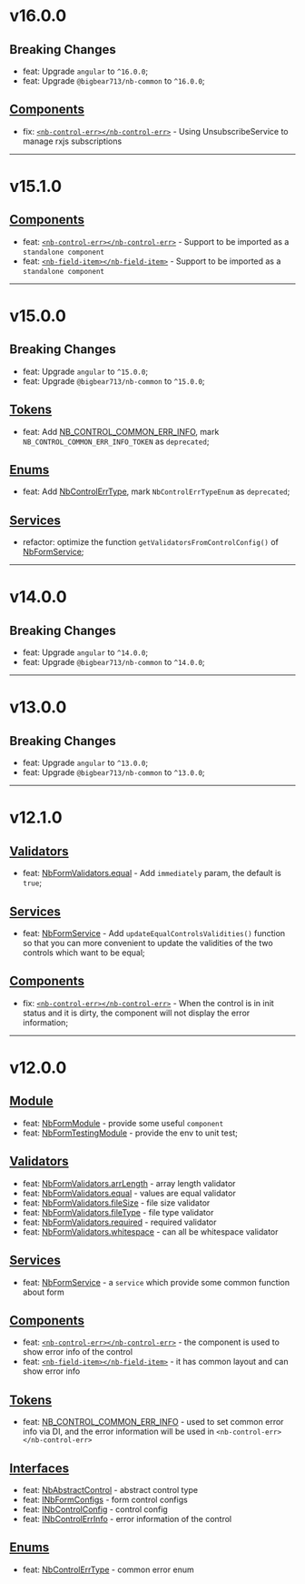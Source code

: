 # v16.0.0
## Breaking Changes
- feat: Upgrade `angular` to `^16.0.0`;
- feat: Upgrade `@bigbear713/nb-common` to `^16.0.0`;

## [Components](https://github.com/bigBear713/nb-form/blob/master/projects/nb-form/README.md#Components "Components")
- fix: [`<nb-control-err></nb-control-err>`](https://github.com/bigBear713/nb-form/blob/master/projects/nb-form/README.md#nb-control-errnb-control-err "<nb-control-err></nb-control-err>") - Using UnsubscribeService to manage rxjs subscriptions

---

# v15.1.0
## [Components](https://github.com/bigBear713/nb-form/blob/master/projects/nb-form/README.md#Components "Components")
- feat: [`<nb-control-err></nb-control-err>`](https://github.com/bigBear713/nb-form/blob/master/projects/nb-form/README.md#nb-control-errnb-control-err) - Support to be imported as a `standalone component`
- feat: [`<nb-field-item></nb-field-item>`](https://github.com/bigBear713/nb-form/blob/master/projects/nb-form/README.md#nb-field-itemnb-field-item) - Support to be imported as a `standalone component`

---

# v15.0.0
## Breaking Changes
- feat: Upgrade `angular` to `^15.0.0`;
- feat: Upgrade `@bigbear713/nb-common` to `^15.0.0`;

## [Tokens](https://github.com/bigBear713/nb-form/blob/master/projects/nb-form/README.md#Tokens "Tokens")
- feat: Add [NB_CONTROL_COMMON_ERR_INFO](https://github.com/bigBear713/nb-form/blob/master/projects/nb-form/README.md#nb_control_common_err_info), mark `NB_CONTROL_COMMON_ERR_INFO_TOKEN` as `deprecated`;

## [Enums](https://github.com/bigBear713/nb-form/blob/master/projects/nb-form/README.md#Enums "Enums")
- feat: Add [NbControlErrType](https://github.com/bigBear713/nb-form/blob/master/projects/nb-form/README.md#nbcontrolerrtype), mark `NbControlErrTypeEnum` as `deprecated`;

## [Services](https://github.com/bigBear713/nb-form/blob/master/projects/nb-form/README.md#Services "Services")
- refactor: optimize the function `getValidatorsFromControlConfig()` of [NbFormService](https://github.com/bigBear713/nb-form/blob/master/projects/nb-form/README.md#nbformservice "NbFormService");

---

# v14.0.0
## Breaking Changes
- feat: Upgrade `angular` to `^14.0.0`;
- feat: Upgrade `@bigbear713/nb-common` to `^14.0.0`;

---

# v13.0.0
## Breaking Changes
- feat: Upgrade `angular` to `^13.0.0`;
- feat: Upgrade `@bigbear713/nb-common` to `^13.0.0`;

---

# v12.1.0
## [Validators](https://github.com/bigBear713/nb-form/blob/master/projects/nb-form/README.md#Validators "Validators")
- feat: [NbFormValidators.equal](https://github.com/bigBear713/nb-form/blob/master/projects/nb-form/README.md#nbformvalidatorsequal "NbFormValidators.equal") - Add `immediately` param, the default is `true`; 

## [Services](https://github.com/bigBear713/nb-form/blob/master/projects/nb-form/README.md#Services "Services")
- feat: [NbFormService](https://github.com/bigBear713/nb-form/blob/master/projects/nb-form/README.md#nbformservice "NbFormService") - Add `updateEqualControlsValidities()` function so that you can more convenient to update the validities of the two controls which want to be equal;

## [Components](https://github.com/bigBear713/nb-form/blob/master/projects/nb-form/README.md#Components "Components")
- fix: [`<nb-control-err></nb-control-err>`](https://github.com/bigBear713/nb-form/blob/master/projects/nb-form/README.md#nb-control-errnb-control-err "<nb-control-err></nb-control-err>") - When the control is in init status and it is dirty, the component will not display the error information;

---

# v12.0.0
## [Module](https://github.com/bigBear713/nb-form/blob/master/projects/nb-form/README.md#Module "Module")
- feat: [NbFormModule](https://github.com/bigBear713/nb-form/blob/master/projects/nb-form/README.md#nbformmodule) - provide some useful `component`
- feat: [NbFormTestingModule](https://github.com/bigBear713/nb-form/blob/master/projects/nb-form/README.md#nbformtestingmodule) - provide the env to unit test;

## [Validators](https://github.com/bigBear713/nb-form/blob/master/projects/nb-form/README.md#Validators "Validators")
- feat: [NbFormValidators.arrLength](https://github.com/bigBear713/nb-form/blob/master/projects/nb-form/README.md#nbformvalidatorsarrlength) - array length validator
- feat: [NbFormValidators.equal](https://github.com/bigBear713/nb-form/blob/master/projects/nb-form/README.md#nbformvalidatorsequal) - values are equal validator
- feat: [NbFormValidators.fileSize](https://github.com/bigBear713/nb-form/blob/master/projects/nb-form/README.md#nbformvalidatorsfilesize) - file size validator
- feat: [NbFormValidators.fileType](https://github.com/bigBear713/nb-form/blob/master/projects/nb-form/README.md#nbformvalidatorsfiletype) - file type validator
- feat: [NbFormValidators.required](https://github.com/bigBear713/nb-form/blob/master/projects/nb-form/README.md#nbformvalidatorsrequired) - required validator
- feat: [NbFormValidators.whitespace](https://github.com/bigBear713/nb-form/blob/master/projects/nb-form/README.md#nbformvalidatorswhitespace) - can all be whitespace validator

## [Services](https://github.com/bigBear713/nb-form/blob/master/projects/nb-form/README.md#Services "Services")
- feat: [NbFormService](https://github.com/bigBear713/nb-form/blob/master/projects/nb-form/README.md#nbformservice "NbFormService") - a `service` which provide some common function about form

## [Components](https://github.com/bigBear713/nb-form/blob/master/projects/nb-form/README.md#Components "Components")
- feat: [`<nb-control-err></nb-control-err>`](https://github.com/bigBear713/nb-form/blob/master/projects/nb-form/README.md#nb-control-errnb-control-err "<nb-control-err></nb-control-err>") - the component is used to show error info of the control
- feat: [`<nb-field-item></nb-field-item>`](https://github.com/bigBear713/nb-form/blob/master/projects/nb-form/README.md#nb-field-itemnb-field-item) - it has common layout and can show error info

## [Tokens](https://github.com/bigBear713/nb-form/blob/master/projects/nb-form/README.md#Tokens "Tokens")
- feat: [NB_CONTROL_COMMON_ERR_INFO](https://github.com/bigBear713/nb-form/blob/master/projects/nb-form/README.md#nb_control_common_err_info) - used to set common error info via DI, and the error information will be used in `<nb-control-err></nb-control-err>`

## [Interfaces](https://github.com/bigBear713/nb-form/blob/master/projects/nb-form/README.md#Interfaces "Interfaces")
- feat: [NbAbstractControl](https://github.com/bigBear713/nb-form/blob/master/projects/nb-form/README.md#nbabstractcontrol) - abstract control type
- feat: [INbFormConfigs](https://github.com/bigBear713/nb-form/blob/master/projects/nb-form/README.md#inbcontrolconfig) - form control configs
- feat: [INbControlConfig](https://github.com/bigBear713/nb-form/blob/master/projects/nb-form/README.md#inbcontrolerrinfo) - control config
- feat: [INbControlErrInfo](https://github.com/bigBear713/nb-form/blob/master/projects/nb-form/README.md#inbformconfigs) - error information of the control

## [Enums](https://github.com/bigBear713/nb-form/blob/master/projects/nb-form/README.md#Enums "Enums")
- feat: [NbControlErrType](https://github.com/bigBear713/nb-form/blob/master/projects/nb-form/README.md#nbcontrolerrtype) - common error enum